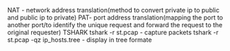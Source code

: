 NAT - network address translation(method to convert private ip to public and public ip to private)
PAT- port address translation(mapping the port to another port/to identify the unique request and forward the request to the original requester)
TSHARK
tshark -r st.pcap - capture packets
tshark -r st.pcap -qz ip_hosts.tree - display in tree formate